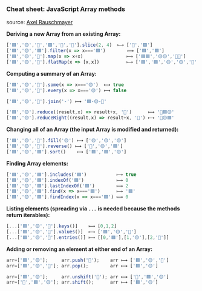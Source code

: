 ### Cheat sheet: JavaScript Array methods

source: [Axel Rauschmayer](https://gist.github.com/rauschma/6cdeb4af7586aa03baed2f925e0a084b)

**Deriving a new Array from an existing Array:**

```js
['🟦','🟡','🔺','🟩','🛑','🔴'].slice(2, 4)  ⟼ ['🔺','🟩']
['🟦','🟡','🟦'].filter(x => x==='🟦')        ⟼ ['🟦','🟦']
['🟦','🟡','🔺'].map(x => x+x)                ⟼ ['🟦🟦','🟡🟡','🔺🔺']
['🟦','🟡','🔺'].flatMap(x => [x,x])          ⟼ ['🟦','🟦','🟡','🟡','🔺','🔺']
```

**Computing a summary of an Array:**

```js
['🟦','🟡','🔺'].some(x => x==='🟡')  ⟼ true
['🟦','🟡','🔺'].every(x => x==='🟡') ⟼ false

['🟦','🟡','🔺'].join('-') ⟼ '🟦-🟡-🔺'

['🟦','🟡'].reduce((result,x) => result+x, '🔺')      ⟼ '🔺🟦🟡'
['🟦','🟡'].reduceRight((result,x) => result+x, '🔺') ⟼ '🔺🟡🟦'
```

**Changing all of an Array (the input Array is modified and returned):**

```js
['🟦','🟡','🔺'].fill('🟡') ⟼ ['🟡','🟡','🟡']
['🟦','🟡','🔺'].reverse() ⟼ ['🔺','🟡','🟦']
['🟦','🟡','🟦'].sort()    ⟼ ['🟦','🟦','🟡']
```

**Finding Array elements:**

```js
['🟦','🟡','🟦'].includes('🟦')           ⟼ true
['🟦','🟡','🟦'].indexOf('🟦')            ⟼ 0
['🟦','🟡','🟦'].lastIndexOf('🟦')        ⟼ 2
['🟦','🟡','🟦'].find(x => x==='🟦')      ⟼ '🟦'
['🟦','🟡','🟦'].findIndex(x => x==='🟦') ⟼ 0
```

**Listing elements (spreading via `...` is needed because the methods return iterables):**

```js
[...['🟦','🟡','🔺'].keys()]    ⟼ [0,1,2]
[...['🟦','🟡','🔺'].values()]  ⟼ ['🟦','🟡','🔺']
[...['🟦','🟡','🔺'].entries()] ⟼ [[0,'🟦'],[1,'🟡'],[2,'🔺']]
```

**Adding or removing an element at either end of an Array:**

```js
arr=['🟦','🟡'];     arr.push('🔺');    arr ⟼ ['🟦','🟡','🔺']
arr=['🟦','🟡','🔺']; arr.pop();        arr ⟼ ['🟦','🟡']

arr=['🟦','🟡'];     arr.unshift('🔺'); arr ⟼ ['🔺','🟦','🟡']
arr=['🔺','🟦','🟡']; arr.shift();      arr ⟼ ['🟦','🟡']
```
